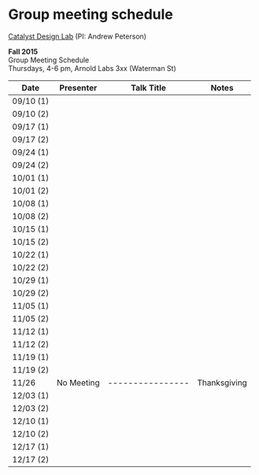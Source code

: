 # Group meeting schedule #
[Catalyst Design Lab](http://brown.edu/go/catalyst) (PI: Andrew Peterson)

**Fall 2015**  
Group Meeting Schedule  
Thursdays, 4-6 pm, Arnold Labs 3xx (Waterman St)  


|   Date     |   Presenter   |   Talk Title                                              |   Notes   |
| ---------- | ------------- | --------------------------------------------------------- | --------- |
| 09/10 (1)  |               |                                                           |           |
| 09/10 (2)  |               |                                                           |           |
| 09/17 (1)  |               |                                                           |           |
| 09/17 (2)  |               |                                                           |           |
| 09/24 (1)  |               |                                                           |           |
| 09/24 (2)  |               |                                                           |           |
| 10/01 (1)  |               |                                                           |           |
| 10/01 (2)  |               |                                                           |           |
| 10/08 (1)  |               |                                                           |           |
| 10/08 (2)  |               |                                                           |           |
| 10/15 (1)  |               |                                                           |           |
| 10/15 (2)  |               |                                                           |           |
| 10/22 (1)  |               |                                                           |           |
| 10/22 (2)  |               |                                                           |           |
| 10/29 (1)  |               |                                                           |           |
| 10/29 (2)  |               |                                                           |           |
| 11/05 (1)  |               |                                                           |           |
| 11/05 (2)  |               |                                                           |           |
| 11/12 (1)  |               |                                                           |           |
| 11/12 (2)  |               |                                                           |           |
| 11/19 (1)  |               |                                                           |           |
| 11/19 (2)  |               |                                                           |           |
| 11/26      | No Meeting    | ----------------                                          | Thanksgiving |
| 12/03 (1)  |               |                                                           |           |
| 12/03 (2)  |               |                                                           |           |
| 12/10 (1)  |               |                                                           |           |
| 12/10 (2)  |               |                                                           |           |
| 12/17 (1)  |               |                                                           |           |
| 12/17 (2)  |               |                                                           |           |
